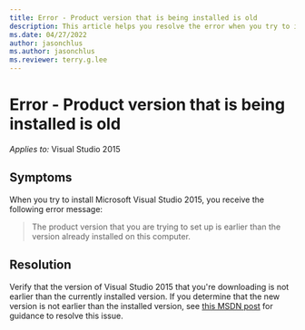 ```yaml
---
title: Error - Product version that is being installed is old
description: This article helps you resolve the error when you try to install an older  version of Visual Studio.
ms.date: 04/27/2022
author: jasonchlus
ms.author: jasonchlus
ms.reviewer: terry.g.lee
---
```


# Error - Product version that is being installed is old

_Applies to:_&nbsp;Visual Studio 2015

## Symptoms

When you try to install Microsoft Visual Studio 2015, you receive the following error message:

> The product version that you are trying to set up is earlier than the version already installed on this computer.

## Resolution

Verify that the version of Visual Studio 2015 that you're downloading is not earlier than the currently installed version. If you determine that the new version is not earlier than the installed version, see [this MSDN post](https://social.msdn.microsoft.com/Forums/abaecb1a-2ed6-4c9d-9676-794039ba3422/visual-studio-community-2015-setup-blocked-the-product-version-that-you-are-trying-to-set-up-is?forum=vssetup) for guidance to resolve this issue.

